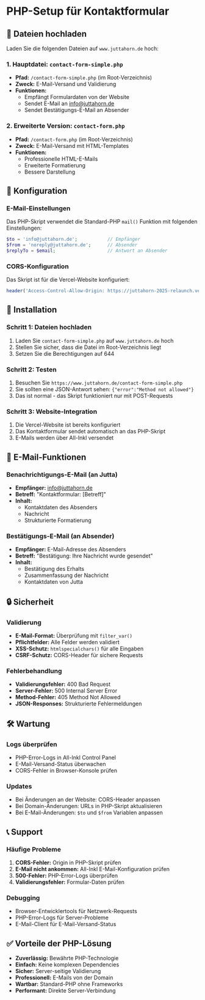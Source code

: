 # PHP-Setup für Kontaktformular

## 📁 Dateien hochladen

Laden Sie die folgenden Dateien auf `www.juttahorn.de` hoch:

### 1. Hauptdatei: `contact-form-simple.php`
- **Pfad:** `/contact-form-simple.php` (im Root-Verzeichnis)
- **Zweck:** E-Mail-Versand und Validierung
- **Funktionen:** 
  - Empfängt Formulardaten von der Website
  - Sendet E-Mail an info@juttahorn.de
  - Sendet Bestätigungs-E-Mail an Absender

### 2. Erweiterte Version: `contact-form.php`
- **Pfad:** `/contact-form.php` (im Root-Verzeichnis)
- **Zweck:** E-Mail-Versand mit HTML-Templates
- **Funktionen:** 
  - Professionelle HTML-E-Mails
  - Erweiterte Formatierung
  - Bessere Darstellung

## 🔧 Konfiguration

### E-Mail-Einstellungen
Das PHP-Skript verwendet die Standard-PHP `mail()` Funktion mit folgenden Einstellungen:

```php
$to = 'info@juttahorn.de';           // Empfänger
$from = 'noreply@juttahorn.de';      // Absender
$replyTo = $email;                   // Antwort an Absender
```

### CORS-Konfiguration
Das Skript ist für die Vercel-Website konfiguriert:
```php
header('Access-Control-Allow-Origin: https://juttahorn-2025-relaunch.vercel.app');
```

## 🚀 Installation

### Schritt 1: Dateien hochladen
1. Laden Sie `contact-form-simple.php` auf `www.juttahorn.de` hoch
2. Stellen Sie sicher, dass die Datei im Root-Verzeichnis liegt
3. Setzen Sie die Berechtigungen auf 644

### Schritt 2: Testen
1. Besuchen Sie `https://www.juttahorn.de/contact-form-simple.php`
2. Sie sollten eine JSON-Antwort sehen: `{"error":"Method not allowed"}`
3. Das ist normal - das Skript funktioniert nur mit POST-Requests

### Schritt 3: Website-Integration
1. Die Vercel-Website ist bereits konfiguriert
2. Das Kontaktformular sendet automatisch an das PHP-Skript
3. E-Mails werden über All-Inkl versendet

## 📧 E-Mail-Funktionen

### Benachrichtigungs-E-Mail (an Jutta)
- **Empfänger:** info@juttahorn.de
- **Betreff:** "Kontaktformular: [Betreff]"
- **Inhalt:** 
  - Kontaktdaten des Absenders
  - Nachricht
  - Strukturierte Formatierung

### Bestätigungs-E-Mail (an Absender)
- **Empfänger:** E-Mail-Adresse des Absenders
- **Betreff:** "Bestätigung: Ihre Nachricht wurde gesendet"
- **Inhalt:**
  - Bestätigung des Erhalts
  - Zusammenfassung der Nachricht
  - Kontaktdaten von Jutta

## 🔒 Sicherheit

### Validierung
- **E-Mail-Format:** Überprüfung mit `filter_var()`
- **Pflichtfelder:** Alle Felder werden validiert
- **XSS-Schutz:** `htmlspecialchars()` für alle Eingaben
- **CSRF-Schutz:** CORS-Header für sichere Requests

### Fehlerbehandlung
- **Validierungsfehler:** 400 Bad Request
- **Server-Fehler:** 500 Internal Server Error
- **Method-Fehler:** 405 Method Not Allowed
- **JSON-Responses:** Strukturierte Fehlermeldungen

## 🛠️ Wartung

### Logs überprüfen
- PHP-Error-Logs in All-Inkl Control Panel
- E-Mail-Versand-Status überwachen
- CORS-Fehler in Browser-Konsole prüfen

### Updates
- Bei Änderungen an der Website: CORS-Header anpassen
- Bei Domain-Änderungen: URLs in PHP-Skript aktualisieren
- Bei E-Mail-Änderungen: `$to` und `$from` Variablen anpassen

## 📞 Support

### Häufige Probleme
1. **CORS-Fehler:** Origin in PHP-Skript prüfen
2. **E-Mail nicht ankommen:** All-Inkl E-Mail-Konfiguration prüfen
3. **500-Fehler:** PHP-Error-Logs überprüfen
4. **Validierungsfehler:** Formular-Daten prüfen

### Debugging
- Browser-Entwicklertools für Netzwerk-Requests
- PHP-Error-Logs für Server-Probleme
- E-Mail-Client für E-Mail-Versand-Status

## ✅ Vorteile der PHP-Lösung

- **Zuverlässig:** Bewährte PHP-Technologie
- **Einfach:** Keine komplexen Dependencies
- **Sicher:** Server-seitige Validierung
- **Professionell:** E-Mails von der Domain
- **Wartbar:** Standard-PHP ohne Frameworks
- **Performant:** Direkte Server-Verbindung
